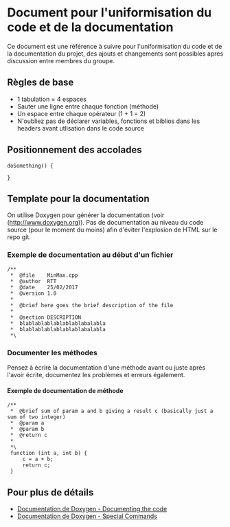 # Document pour l'uniformisation du code et de la documentation

Ce document est une référence à suivre pour l'uniformisation du code et de la
documentation du projet, des ajouts et changements sont possibles après
discussion entre membres du groupe.

## Règles de base

- 1 tabulation = 4 espaces
- Sauter une ligne entre chaque fonction (méthode)
- Un espace entre chaque opérateur (1 + 1 = 2)
- N'oubliez pas de déclarer variables, fonctions et biblios dans les headers avant utlisation dans le code source

## Positionnement des accolades

```
doSomething() {

}
```

## Template pour la documentation

On utilise Doxygen pour générer la documentation (voir (http://www.doxygen.org)).
Pas de documentation au niveau du code source (pour le moment du moins) afin d'éviter l'explosion de HTML sur le repo git.

### Exemple de documentation au début d'un fichier

```
/**
 *  @file    MinMax.cpp
 *  @author  RTT
 *  @date    25/02/2017
 *  @version 1.0
 *
 *  @brief here goes the brief description of the file
 *
 *  @section DESCRIPTION
 *  blablablablablablablabalabla
 *  blablablablablablablabalabla
 *\
```

### Documenter les méthodes

Pensez à écrire la documentation d'une méthode avant ou juste après l'avoir écrite, documentez les problèmes et erreurs également.

#### Exemple de documentation de méthode

```
/**
 *  @brief sum of param a and b giving a result c (basically just a sum of two integer)
 *  @param a
 *  @param b
 *  @return c
 *
 *\
 function (int a, int b) {
     c = a + b;
     return c;
 }
```

## Pour plus de détails

- [Documentation de Doxygen - Documenting the code](http://www.stack.nl/~dimitri/doxygen/manual/docblocks.html)
- [Documentation de Doxygen - Special Commands](http://www.stack.nl/~dimitri/doxygen/manual/commands.html)
